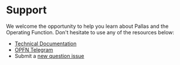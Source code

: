 # Support

We welcome the opportunity to help you learn about Pallas and the Operating Function. Don't hesitate to use any of the resources below:

- [Technical Documentation](https://vaporware.gitbook.io/pallas)
- [OPFN Telegram](https://t.me/vaporwareNetwork)
- Submit a [new question issue](https://github.com/operating-function/pallas/issues/new?template=technical_question.md)

